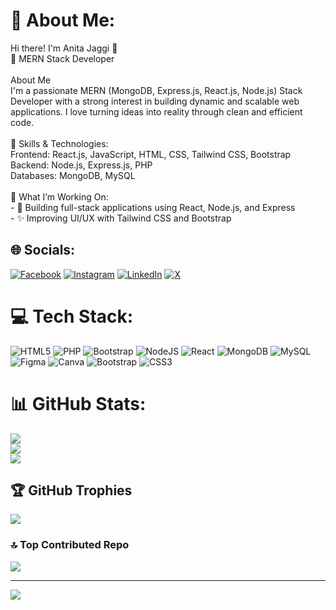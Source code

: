 # 💫 About Me:
Hi there! I'm Anita Jaggi 👋  <br>🚀 MERN Stack Developer<br><br>About Me  <br>I'm a passionate MERN (MongoDB, Express.js, React.js, Node.js) Stack Developer with a strong interest in building dynamic and scalable web applications. I love turning ideas into reality through clean and efficient code.  <br><br>🔹 Skills & Technologies:<br>Frontend: React.js, JavaScript, HTML, CSS, Tailwind CSS, Bootstrap  <br>Backend: Node.js, Express.js, PHP  <br>Databases: MongoDB, MySQL  <br><br>📌 What I’m Working On:<br>- 🚀 Building full-stack applications using React, Node.js, and Express<br>- ✨ Improving UI/UX with Tailwind CSS and Bootstrap


## 🌐 Socials:
[![Facebook](https://img.shields.io/badge/Facebook-%231877F2.svg?logo=Facebook&logoColor=white)](https://facebook.com/@skylar02025) [![Instagram](https://img.shields.io/badge/Instagram-%23E4405F.svg?logo=Instagram&logoColor=white)](https://instagram.com/@skylar20_25) [![LinkedIn](https://img.shields.io/badge/LinkedIn-%230077B5.svg?logo=linkedin&logoColor=white)](https://linkedin.com/in/@anita-jaggi-20-uk04) [![X](https://img.shields.io/badge/X-black.svg?logo=X&logoColor=white)](https://x.com/jaggiAnitaUk04) 

# 💻 Tech Stack:
![HTML5](https://img.shields.io/badge/html5-%23E34F26.svg?style=for-the-badge&logo=html5&logoColor=white) ![PHP](https://img.shields.io/badge/php-%23777BB4.svg?style=for-the-badge&logo=php&logoColor=white) ![Bootstrap](https://img.shields.io/badge/bootstrap-%238511FA.svg?style=for-the-badge&logo=bootstrap&logoColor=white) ![NodeJS](https://img.shields.io/badge/node.js-6DA55F?style=for-the-badge&logo=node.js&logoColor=white) ![React](https://img.shields.io/badge/react-%2320232a.svg?style=for-the-badge&logo=react&logoColor=%2361DAFB) ![MongoDB](https://img.shields.io/badge/MongoDB-%234ea94b.svg?style=for-the-badge&logo=mongodb&logoColor=white) ![MySQL](https://img.shields.io/badge/mysql-4479A1.svg?style=for-the-badge&logo=mysql&logoColor=white) ![Figma](https://img.shields.io/badge/figma-%23F24E1E.svg?style=for-the-badge&logo=figma&logoColor=white) ![Canva](https://img.shields.io/badge/Canva-%2300C4CC.svg?style=for-the-badge&logo=Canva&logoColor=white) ![Bootstrap](https://img.shields.io/badge/bootstrap-%238511FA.svg?style=for-the-badge&logo=bootstrap&logoColor=white) ![CSS3](https://img.shields.io/badge/css3-%231572B6.svg?style=for-the-badge&logo=css3&logoColor=white)
# 📊 GitHub Stats:
![](https://github-readme-stats.vercel.app/api?username=anitajaggi&theme=default_repocard&hide_border=false&include_all_commits=true&count_private=true)<br/>
![](https://nirzak-streak-stats.vercel.app/?user=anitajaggi&theme=default_repocard&hide_border=false)<br/>
![](https://github-readme-stats.vercel.app/api/top-langs/?username=anitajaggi&theme=default_repocard&hide_border=false&include_all_commits=true&count_private=true&layout=compact)

## 🏆 GitHub Trophies
![](https://github-profile-trophy.vercel.app/?username=anitajaggi&theme=radical&no-frame=false&no-bg=false&margin-w=4)

### 🔝 Top Contributed Repo
![](https://github-contributor-stats.vercel.app/api?username=anitajaggi&limit=5&theme=default_repocard&combine_all_yearly_contributions=true)

---
[![](https://visitcount.itsvg.in/api?id=anitajaggi&icon=0&color=0)](https://visitcount.itsvg.in)

<!-- Proudly created with GPRM ( https://gprm.itsvg.in ) -->
